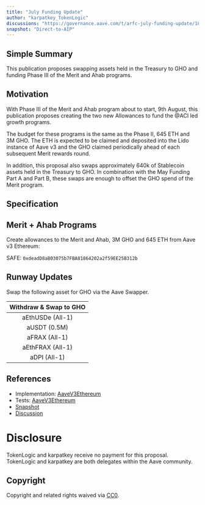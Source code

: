 ```yaml
---
title: "July Funding Update"
author: "karpatkey_TokenLogic"
discussions: "https://governance.aave.com/t/arfc-july-funding-update/18447"
snapshot: "Direct-to-AIP"
---
```


## Simple Summary

This publication proposes swapping assets held in the Treasury to GHO and funding Phase III of the Merit and Ahab programs.

## Motivation

With Phase III of the Merit and Ahab program about to start, 9th August, this publication proposes creating the two new Allowances to fund the @ACI led growth programs.

The budget for these programs is the same as the Phase II, 645 ETH and 3M GHO. The ETH is expected to be claimed and deposited into the Lido instance of Aave v3 and the GHO claimed periodically ahead of each subsequent Merit rewards round.

In addition, this proposal also swaps approximately 640k of Stablecoin assets held in the Treasury to GHO. In combination with the May Funding Part A and Part B, these swaps are enough to offset the GHO spend of the Merit program.

## Specification

## Merit + Ahab Programs

Create allowances to the Merit and Ahab, 3M GHO and 645 ETH from Aave v3 Ethereum:

SAFE: `0xdeadD8aB03075b7FBA81864202a2f59EE25B312b`

## Runway Updates

Swap the following asset for GHO via the Aave Swapper.

| Withdraw & Swap to GHO |
| :--------------------: |
|    aEthUSDe (All-1)    |
|      aUSDT (0.5M)      |
|     aFRAX (All-1)      |
|    aEthFRAX (All-1)    |
|      aDPI (All-1)      |

## References

- Implementation: [AaveV3Ethereum](https://github.com/bgd-labs/aave-proposals-v3/blob/main/src/20240729_AaveV3Ethereum_JulyFundingUpdate/AaveV3Ethereum_JulyFundingUpdate_20240729.sol)
- Tests: [AaveV3Ethereum](https://github.com/bgd-labs/aave-proposals-v3/blob/main/src/20240729_AaveV3Ethereum_JulyFundingUpdate/AaveV3Ethereum_JulyFundingUpdate_20240729.t.sol)
- [Snapshot](Direct-to-AIP)
- [Discussion](https://governance.aave.com/t/arfc-july-funding-update/18447)

# Disclosure

TokenLogic and karpatkey receive no payment for this proposal. TokenLogic and karpatkey are both delegates within the Aave community.

## Copyright

Copyright and related rights waived via [CC0](https://creativecommons.org/publicdomain/zero/1.0/).
